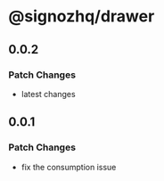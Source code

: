 # @signozhq/drawer

## 0.0.2

### Patch Changes

- latest changes

## 0.0.1

### Patch Changes

- fix the consumption issue
